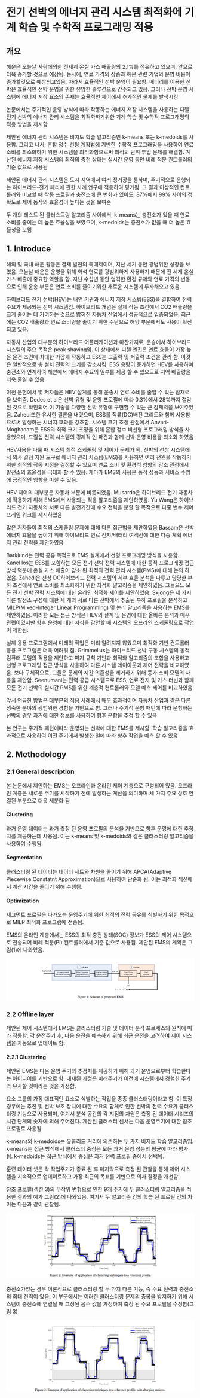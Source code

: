# 전기 선박의 에너지 관리 시스템 최적화에 기계 학습 및 수학적 프로그래밍 적용

## 개요
해운은 오늘날 사람에의한 전세계 온실 가스 배출량의 2.1%를 점유하고 있으며, 앞으로 더욱 증가할 것으로 예상됨. 동시에, 연료 가격의 상승과 해운 관련 기업의 운영 비용이 증가할것으로 예상되고있음. 따라서 효율적인 선박 운영이 필요함. 배터리를 이용한 선박은 효율적인 선박 운영을 위한 유망한 솔루션으로 간주되고 있음. 그러나 선박 운영 시스템에 에너지 저장 요소의 존재는 효율적인 제어에서 추가적인 물제를 발생시킴

논문에서는 주기적인 운영 방식에 따라 작동하는 에너지 저장 시스템을 사용하는 디젤 전기 선박의 에너지 관리 시스템을 최적화하기위한 기계 학습 및 수학적 프로그래밍의 적용 방법을 제시함

제안된 에너지 관리 시스템은 비지도 학습 알고리즘인 k-means 또는 k-medoids를 사용함. 그리고 나서, 혼합 정수 선형 계획법에 기반한 수학적 프로그래밍을 사용하여 연료 소비를 최소화하기 위한 시스템을 최적화함으로써 최적의 단위 투입 문제를 해결함. 계산된 에너지 저장 시스템의 최적의 충전 상태는 실시간 운영 동안 비례 적분 컨트롤러의 기준 값으로 사용됨

제안된 에너지 관리 시스템은 도시 지역에서 여러 정거장을 통하며, 주기적으로 운행되는 하이브리드-전기 페리에 관한 사례 연구에 적용하여 평가됨. 그 결과 이상적인 컨트롤러와 비교할 때 작동 프로필과 충전소에 큰 변화가 있어도, 87%에서 99% 사이의 정확도로 제어 동작의 효율성이 높다는 것을 보여줌

두 개의 테스트 된 클러스트링 알고리즘 사이에서, k-means는 충전소가 있을 때 연료 소비를 줄이는 데 높은 효율성을 보였으며, k-medoids는 충전소가 없을 때 더 높은 효율성을 보임

## 1. Introduce
해외 및 국내 해운 활동은 결제 발전의 촉매제이며, 지난 세기 동안 광법위한 성장을 보였음. 오늘날 해운은 운영을 위해 화석 연료를 광범위하게 사용하기 때문에 전 세계 온실 가스 배출에 중요한 역할을 함. 지난 수십년 동안 엄격한 환경 규제와 연료 가격의 변동으로 인해 운송 부문은 연료 소비를 줄이기위한 새로운 시스템에 투자해오고 있음.

하이브리드 전기 선박(HEV)는 내연 기관과 에너지 저장 시스템(ESS)을 결합하여 전력 수요가 제공되는 선박 시스템임. 하이브리드 개념은 실제 작동 조건에서 CO2 배출량을 크게 줄이는 데 기여하는 것으로 밝혀진 자동차 산업에서 성공적으로 입증되었음. 최근에는 CO2 배출량과 연료 소비량을 줄이기 위한 수단으로 해양 부문에서도 사용이 확산되고 있음.

자동차 산업의 대부분의 하이브리드 어플리케이션과 마찬가지로, 운송에서 하이브리드 시스템의 주요 목적은 peak shaving임. 이 상태에서 디젤 엔진은 연료 효율이 가장 높은 운전 조건에 최대한 가깝게 작동하고 ESS는 고출력 및 저출력 조건을 관리 함. 이것은 일반적으로 총 설치 전력의 크기를 감소시킴. ESS 용량이 증가하면 HEV를 사용하여 충전소와 연계하여 해얀에서 에너지 수요의 일부를 제공 할 수 있으므로 지역 배출량을 더욱 줄일 수 있음

이전 문헌에서 몇 저자들은 HEV 설계를 통해 운송시 연료 소비를 줄일 수 있는 잠재력을 보여줌. Dedes et al은 선박 유형 및 운영 프로필에 따라 0.3%에서 28%까지 절감된 것으로 확인되어 이 기술을 다양한 선박 유형에 구현할 수 있는 큰 잠재력을 보여주었음. Zahedi또한 유사한 결론을 내렸으며, ESS를 직류(DC)배전 그리도와 함께 사용함으로써 발생하는 시너지 효과를 강조함. 시스템 크기 조정 관점에서 Anvari-Moghadam은 ESS의 최적 크기 조정을 위해 혼합 정수 비선형 프로그래밍 방식을 사용했으며, 드릴십 전력 시스템의 경제적 인 파견과 함께 선박 운영 비용을 최소화 하였음

HEV사용을 다룰 때 시스템 최적 스케줄링 및 제어가 문제가 됨. 선박의 선상 시스템에서 의사 결정 지원 도구로 에너지 관리 시스템(EMS)를 사용하면 여러 전원을 작동하기 위한 최적의 작동 지점을 결정할 수 있으며 연료 소비 및 환경적 영향의 감소 관점에서 발전소의 효율성을 극대화 할 수 있음. 게다가 EMS의 사용은 동적 성능과 서비스 수명에 긍정적인 영향을 미칠 수 있음.

HEV 제어의 대부분은 자동차 부문에 비롯되었음. Musardo은 하이브리드 전기 자동차에 적용하기 위해 EMS에서 사용되는 적응 알고리즘을 제안하였음. Yu Wang은 하이브리드 전기 자동차의 서로 다른 발전기간에 수요 전력을 분할 할 목적으로 다중 변수 제어 프레임 워크를 제시하였음

많은 저자들이 최적의 스케줄링 문제에 대해 다른 접근법을 제안하였음 Bassam은 선박 에너지 효율을 높이기 위해 하이브리드 연료 전지/배터리 여객선에 대한 다중 계획 에너지 관리 전략을 제안하였음

Barklund는 전력 공유 목적으로 EMS 설계에서 선형 프로그래밍 방식을 사용함. Kanel los는 ESS를 포함하는 모든 전기 선박 전력 시스템에 대한 동적 프로그래밍 접근 방식 덕분에 온실 가스 배출이 감소 된 최적의 전력 관리 시스템(PMS)에 대해 논의 하였음. Zahedi은 선상 DC하이브리드 전력 시스템의 세부 효율 분석을 다루고 당댱한 부하 조건에서 연료 소비를 최소화하기 위한 최적화 알고리즘을 제안하였음. 그들으느 모든 전기 선박 전력 시스템에 대한 온라인 최적화 제어를 제안하였음. Skjong은 세 가지 다른 발전소 구성에 대한 세 개의 서로 다른 선박에서 추출된 부하 프로필을 분석하고 MILP(Mixed-Integer Linear Programming) 및 논리 알고리즘을 사용하는 EMS를 제안하였음. 이러한 모든 접근 방식은 HEV의 설계 및 운영에 대한 올바른 분석과 매우 관련이있지만 향후 운영에 대한 지식을 감안할 때 시스템의 오프라인 스케줄링으로 작업이 제한됨.

실제 응용 프로그램에서 미래의 작업은 미리 알려지지 않았으며 최적화 기반 컨트롤러 응용 프로그램은 더욱 어려워 짐. Grimmelius는 하이브리드 선박 구동 시스템의 동적 컴퓨터 모델의 적용을 제안하고 퍼지 규칙 기반과 최적화 알고리즘의 조합을 사용하고 선형 프로그래밍 접근 방식을 사용하여 다른 시스템 레이아웃과 제어 전략을 비교하였음. 보다 구체적으로, 그들은 문제의 시간 의존성을 제거하기 위해 등가 소비 모델의 사용을 제안함. Seenumani는 전력 공급 시스템으로 ESS, 연료 전지 및 가스 터빈과 함께 모든 전기 선박의 실시간 PMS를 위한 계층적 컨트롤러와 모델 예측 제어를 비교하였음.

앞서 언급한 방법은 대부분의 적용 사례에서 매우 효과적이며 자동차 산업과 같은 다른 성숙한 분야의 광범위한 경험을 기반으로 함. 그러나 주기적 운항 패턴에 따라 운항하는 선박의 경우 과거에 대한 정보를 사용하여 향후 운항을 추정 할 수 있음

본 연구는 주기적 패턴에따라 운영되는 선박에 대한 EMS를 제시함. 학습 알고리즘을 효과적으로 사용하여 이전 주기에서 발생한 일에 따라 향후 작업을 예측 할 수 있음

## 2. Methodology
### 2.1 General description
본 논문에서 제안하는 EMS는 오프라인과 온라인 제어 계층으로 구성되어 있음. 오프라인 계층은 새로운 주기를 시작하기 전에 발생하는 계산을 의미하며 세 가지 주요 상호 연결된 부분으로 더욱 세분화 됨

#### Clustering
과거 운영 데이터는 과거 측정 된 운영 프로필의 분석을 기반으로 향후 운영에 대한 추정치를 제공하는데 사용됨. 이는 k-means 및 k-medoids와 같은 클러스터링 알고리즘을 사용하여 수행됨.

#### Segmentation
클러스터링 된 데이터는 데이터 세트와 차원을 줄이기 위해 APCA(Adaptive Piecewise Constatnt Approximation)으르 사용하여 단순화 됨. 이는 최적화 섹션에서 계산 시간을 줄이기 위해 수행됨.

#### Optimization
세그먼트 프로필은 다가오는 운영주기에 위한 최적의 전력 공유를 식별하기 위한 목적으로 MILP 최적화 프로그램에 전송됨.

EMS의 온라인 계층에서는 ESS의 최적 충전 상태(SOC) 정보가 ESS의 제어 시스템으로 전송되어 비례 적분(PI) 컨트롤러에서 기준 값으로 사용됨. 제안된 EMS의 계획은 그림(1)에 나와있음.

![figure 1](./img/figure1.PNG)

### 2.2 Offline layer
제안된 제어 시스템에서 EMS는 클러스터링 기술 및 데이터 분석 프로세스의 원칙에 따라 작동함. 각 운전주기 후, 다음 운전을 예측하기 위해 최근 운전을 고려하여 제어 시스템을 자동으로 업데이트 함.

#### 2.2.1 Clustering
제안된 EMS는 다움 운영 주기의 추정치를 제공하기 위해 과거 운영으로부터 학습한다는 아이디어를 기반으로 함. 내재된 가정은 미래주기가 이전에 시스템에서 경험한 주기와 유사할 것이라는 것을 가정함.

요소 그룹의 가장 대표적인 요소로 식별하는 작업을 종종 클러스터링이라고 함. 이 특정 경우에는 추진 및 선박 보조 장치에 대한 수요의 합계로 인한 선박의 전력 수요가 클러스터링 기능으로 사용되며, 여기서 분석 공간의 각 지점의 차원은 측정 된 데이터 시리즈의 시간 단계의 숫자에 의해 주어진다. 계산된 클러스터 센서는 다음 운영주기에 대한 참조 프로필로 사용됨.

k-means와 k-medoids는 유클리드 거리에 의존하는 두 가지 비지도 학습 알고리즘임. k-means는 접근 방식에서 클러스터 중심은 모든 과거 운영 성능의 평균에 따라 평가됨. k-medoids는 접근 방식에서 중심은 과거 전력 프로필 중에서 선택됨.

훈련 데이터 셋은 각 작업주기가 종료 된 후 마지막으로 측정 된 관찰을 통해 제어 시스템을 지속적으로 업데이트하고 가장 최근의 목표를 기반으로 의사 결정을 개선함.

참조 프로필(섹션 3)의 무작위 변형으로 인한 9개 주기에 두 클러스터링 알고리즘을 적용한 결과의 예가 그림(2)에 나와있음. 여기서 두 알고리즘 간의 학습 된 프로필 간의 차이는 다음과 같이 관찰됨.

![figure 2](./img/figure2.PNG)

충전소가있는 경우 이론적으로 클러스터링 할 두 가지 다른 기능, 즉 수요 전력과 충전소의 최대 전력이 있음. 이 부문에서는 이러한 클러스터링 문제의 중복을 방지하기 위해 시스템이 충전소에 연결될 때 고정된 음수 값을 가정하여 측정 된 수요 프로필을 수정함(그림 3)

![figure 3](./img/figure3.PNG)







